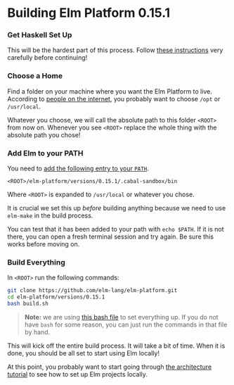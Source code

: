 # Building Elm Platform 0.15.1

### Get Haskell Set Up

This will be the hardest part of this process. Follow [these instructions][haskell] very carefully before continuing!

[haskell]: README.md


### Choose a Home

Find a folder on your machine where you want the Elm Platform to live. According to [people on the internet][folder], you probably want to choose `/opt` or `/usr/local`.

[folder]: http://unix.stackexchange.com/questions/20600/should-i-put-application-into-usr-local-or-usr-local-share

Whatever you choose, we will call the absolute path to this folder `<ROOT>` from now on. Whenever you see `<ROOT>` replace the whole thing with the absolute path you chose!


### Add Elm to your PATH

You need to [add the following entry to your `PATH`][path].

[path]: http://unix.stackexchange.com/questions/26047/how-to-correctly-add-a-path-to-path

```
<ROOT>/elm-platform/versions/0.15.1/.cabal-sandbox/bin
```

Where `<ROOT>` is expanded to `/usr/local` or whatever you chose.

It is crucial we set this up *before* building anything because we need to use `elm-make` in the build process. 

You can test that it has been added to your path with `echo $PATH`. If it is not there, you can open a fresh terminal session and try again. Be sure this works before moving on.


### Build Everything

In `<ROOT>` run the following commands:

```bash
git clone https://github.com/elm-lang/elm-platform.git
cd elm-platform/versions/0.15.1
bash build.sh
```

> **Note:** we are using [this bash file][bash] to set everything up. If you do not have `bash` for some reason, you can just run the commands in that file by hand.

[bash]: build.sh

This will kick off the entire build process. It will take a bit of time. When it is done, you should be all set to start using Elm locally!

At this point, you probably want to start going through [the architecture tutorial][arch] to see how to set up Elm projects locally.

[arch]: https://github.com/evancz/elm-architecture-tutorial/